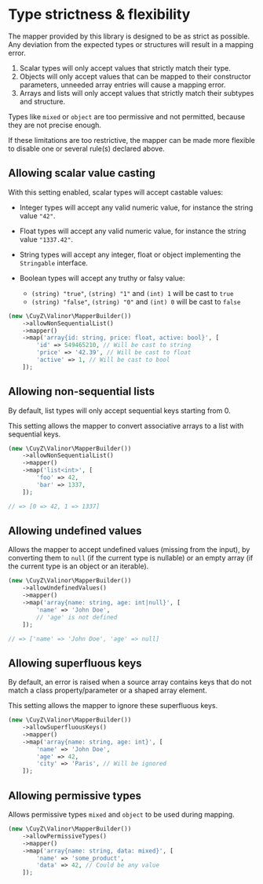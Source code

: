 # Type strictness & flexibility

The mapper provided by this library is designed to be as strict as possible.
Any deviation from the expected types or structures will result in a mapping
error.

1. Scalar types will only accept values that strictly match their type.
2. Objects will only accept values that can be mapped to their constructor
   parameters, unneeded array entries will cause a mapping error.
3. Arrays and lists will only accept values that strictly match their subtypes
   and structure.

Types like `mixed` or `object` are too permissive and not permitted, because
they are not precise enough.

If these limitations are too restrictive, the mapper can be made more flexible
to disable one or several rule(s) declared above.

## Allowing scalar value casting

With this setting enabled, scalar types will accept castable values:

- Integer types will accept any valid numeric value, for instance the string
  value `"42"`.

- Float types will accept any valid numeric value, for instance the string value
  `"1337.42"`.

- String types will accept any integer, float or object implementing the
  `Stringable` interface.

- Boolean types will accept any truthy or falsy value:
    * `(string) "true"`, `(string) "1"` and `(int) 1` will be cast to `true`
    * `(string) "false"`, `(string) "0"` and `(int) 0` will be cast to `false`

```php
(new \CuyZ\Valinor\MapperBuilder())
    ->allowNonSequentialList()
    ->mapper()
    ->map('array{id: string, price: float, active: bool}', [
        'id' => 549465210, // Will be cast to string
        'price' => '42.39', // Will be cast to float
        'active' => 1, // Will be cast to bool
    ]);
```

## Allowing non-sequential lists

By default, list types will only accept sequential keys starting from 0.

This setting allows the mapper to convert associative arrays to a list with
sequential keys.

```php
(new \CuyZ\Valinor\MapperBuilder())
    ->allowNonSequentialList()
    ->mapper()
    ->map('list<int>', [
        'foo' => 42,
        'bar' => 1337,
    ]);

// => [0 => 42, 1 => 1337]
```

## Allowing undefined values

Allows the mapper to accept undefined values (missing from the input), by 
converting them to `null` (if the current type is nullable) or an empty array
(if the current type is an object or an iterable).

```php
(new \CuyZ\Valinor\MapperBuilder())
    ->allowUndefinedValues()
    ->mapper()
    ->map('array{name: string, age: int|null}', [
        'name' => 'John Doe',
        // 'age' is not defined
    ]);

// => ['name' => 'John Doe', 'age' => null]
```

## Allowing superfluous keys

By default, an error is raised when a source array contains keys that do not
match a class property/parameter or a shaped array element.

This setting allows the mapper to ignore these superfluous keys.

```php
(new \CuyZ\Valinor\MapperBuilder())
    ->allowSuperfluousKeys()
    ->mapper()
    ->map('array{name: string, age: int}', [
        'name' => 'John Doe',
        'age' => 42,
        'city' => 'Paris', // Will be ignored
    ]);
```

## Allowing permissive types

Allows permissive types `mixed` and `object` to be used during mapping.

```php
(new \CuyZ\Valinor\MapperBuilder())
    ->allowPermissiveTypes()
    ->mapper()
    ->map('array{name: string, data: mixed}', [
        'name' => 'some_product',
        'data' => 42, // Could be any value
    ]);
```
